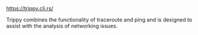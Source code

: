 https://trippy.cli.rs/

Trippy combines the functionality of traceroute and ping and is designed to assist with the analysis of networking issues.